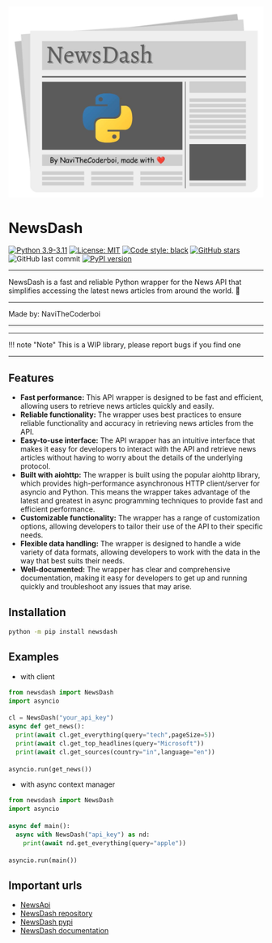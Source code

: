 ![NewsDash](./assets/poster.jpg)
# NewsDash
[![Python 3.9-3.11](https://img.shields.io/badge/Python-3.9--3.11-blue.svg)]()
[![License: MIT](https://img.shields.io/badge/License-MIT-yellow.svg)](https://opensource.org/licenses/MIT)
[![Code style: black](https://img.shields.io/badge/code%20style-black-000000.svg)](https://github.com/psf/black)
[![GitHub stars](https://img.shields.io/github/stars/NaviTheCoderboi/NewsDash.svg)](https://github.com/NaviTheCoderboi/NewsDash)
![GitHub last commit](https://img.shields.io/github/last-commit/NaviTheCoderboi/NewsDash.svg)
[![PyPI version](https://badge.fury.io/py/newsdash.svg)](https://badge.fury.io/py/newsdash)

***
NewsDash is a fast and reliable Python wrapper for the News API that simplifies accessing the latest news articles from around the world. 📰
***
Made by: NaviTheCoderboi
***

---

!!! note "Note"
    This is a WIP library, please report bugs if you find one

---

## Features

- **Fast performance:** This API wrapper is designed to be fast and efficient, allowing users to retrieve news articles quickly and easily.
- **Reliable functionality:** The wrapper uses best practices to ensure reliable functionality and accuracy in retrieving news articles from the API.
- **Easy-to-use interface:** The API wrapper has an intuitive interface that makes it easy for developers to interact with the API and retrieve news articles without having to worry about the details of the underlying protocol.
- **Built with aiohttp:** The wrapper is built using the popular aiohttp library, which provides high-performance asynchronous HTTP client/server for asyncio and Python. This means the wrapper takes advantage of the latest and greatest in async programming techniques to provide fast and efficient performance.
- **Customizable functionality:** The wrapper has a range of customization options, allowing developers to tailor their use of the API to their specific needs.
- **Flexible data handling:** The wrapper is designed to handle a wide variety of data formats, allowing developers to work with the data in the way that best suits their needs.
- **Well-documented:** The wrapper has clear and comprehensive documentation, making it easy for developers to get up and running quickly and troubleshoot any issues that may arise.
## Installation
```bash
python -m pip install newsdash
```
## Examples
- with client
```python
from newsdash import NewsDash
import asyncio

cl = NewsDash("your_api_key")
async def get_news():
  print(await cl.get_everything(query="tech",pageSize=5))
  print(await cl.get_top_headlines(query="Microsoft"))
  print(await cl.get_sources(country="in",language="en"))

asyncio.run(get_news())
```
- with async context manager
```python
from newsdash import NewsDash
import asyncio

async def main():
  async with NewsDash("api_key") as nd:
    print(await nd.get_everything(query="apple"))

asyncio.run(main())
```
## Important urls
- [NewsApi](https://newsapi.org)
- [NewsDash repository](https://github.com/NaviTheCoderboi/NewsDash)
- [NewsDash pypi](https://pypi.org/project/NewsDash)
- [NewsDash documentation](https://NaviTheCoderboi.github.io/NewsDash)